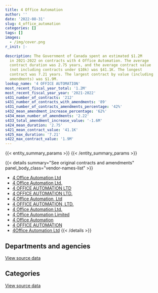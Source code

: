 ```yaml
---
title: 4 Office Automation
author: ''
date: '2022-08-31'
slug: 4_office_automation
categories: []
tags: []
images:
  - /img/cover.png
r_init: |-
  
description: The Government of Canada spent an estimated $1.2M
  in 2021-2022 on contracts with 4 Office Automation. The average
  contract duration was 2.75 years, and the average contract value
  (not including contracts under $10k) was $41.1K. The longest
  contract was 7.21 years. The largest contract by value (including
  amendments) was $1.9M.
lookup_name: '4 OFFICE AUTOMATION'
most_recent_fiscal_year_total: '1.2M'
most_recent_fiscal_year_year: '2021-2022'
s431_number_of_contracts: '212'
s431_number_of_contracts_with_amendments: '89'
s431_number_of_contracts_amendments_percentage: '42%'
s432_mean_amendment_increase_percentage: '62%'
s434_mean_number_of_amendments: '2.22'
s433_total_amendment_increase_value: '-1.6M'
s424_mean_duration: '2.75'
s421_mean_contract_value: '41.1K'
s425_max_duration: '7.21'
s422_max_contract_value: '1.9M'
---
```


<script src="/rmarkdown-libs/htmlwidgets/htmlwidgets.js"></script>
<link href="/rmarkdown-libs/datatables-css/datatables-crosstalk.css" rel="stylesheet" />
<script src="/rmarkdown-libs/datatables-binding/datatables.js"></script>
<script src="/rmarkdown-libs/jquery/jquery-3.6.0.min.js"></script>
<link href="/rmarkdown-libs/dt-core-bootstrap/css/dataTables.bootstrap.min.css" rel="stylesheet" />
<link href="/rmarkdown-libs/dt-core-bootstrap/css/dataTables.bootstrap.extra.css" rel="stylesheet" />
<script src="/rmarkdown-libs/dt-core-bootstrap/js/jquery.dataTables.min.js"></script>
<script src="/rmarkdown-libs/dt-core-bootstrap/js/dataTables.bootstrap.min.js"></script>
<link href="/rmarkdown-libs/crosstalk/css/crosstalk.min.css" rel="stylesheet" />
<script src="/rmarkdown-libs/crosstalk/js/crosstalk.min.js"></script>
<script src="/rmarkdown-libs/htmlwidgets/htmlwidgets.js"></script>
<link href="/rmarkdown-libs/datatables-css/datatables-crosstalk.css" rel="stylesheet" />
<script src="/rmarkdown-libs/datatables-binding/datatables.js"></script>
<script src="/rmarkdown-libs/jquery/jquery-3.6.0.min.js"></script>
<link href="/rmarkdown-libs/dt-core-bootstrap/css/dataTables.bootstrap.min.css" rel="stylesheet" />
<link href="/rmarkdown-libs/dt-core-bootstrap/css/dataTables.bootstrap.extra.css" rel="stylesheet" />
<script src="/rmarkdown-libs/dt-core-bootstrap/js/jquery.dataTables.min.js"></script>
<script src="/rmarkdown-libs/dt-core-bootstrap/js/dataTables.bootstrap.min.js"></script>
<link href="/rmarkdown-libs/crosstalk/css/crosstalk.min.css" rel="stylesheet" />
<script src="/rmarkdown-libs/crosstalk/js/crosstalk.min.js"></script>

{{< entity_summary_params >}}
{{< /entity_summary_params >}}

{{< details summary="See original contracts and amendments" panel_body_class="vendor-names-list" >}}
- [4 Office Automation Ltd](https://search.open.canada.ca/en/ct/?sort=contract_value_f%20desc&page=1&search_text=%224%20Office%20Automation%20Ltd%22)
- [4 Office Automation Ltd.](https://search.open.canada.ca/en/ct/?sort=contract_value_f%20desc&page=1&search_text=%224%20Office%20Automation%20Ltd.%22)
- [4 OFFICE AUTOMATION LTD](https://search.open.canada.ca/en/ct/?sort=contract_value_f%20desc&page=1&search_text=%224%20OFFICE%20AUTOMATION%20LTD%22)
- [4 OFFICE AUTOMATION LTD.](https://search.open.canada.ca/en/ct/?sort=contract_value_f%20desc&page=1&search_text=%224%20OFFICE%20AUTOMATION%20LTD.%22)
- [4 Office Automation, Ltd](https://search.open.canada.ca/en/ct/?sort=contract_value_f%20desc&page=1&search_text=%224%20Office%20Automation%2c%20Ltd%22)
- [4 OFFICE AUTOMATION, LTD.](https://search.open.canada.ca/en/ct/?sort=contract_value_f%20desc&page=1&search_text=%224%20OFFICE%20AUTOMATION%2c%20LTD.%22)
- [4 Office Automation Ltd.](https://search.open.canada.ca/en/ct/?sort=contract_value_f%20desc&page=1&search_text=%224%20Office%20%20Automation%20Ltd.%22)
- [4 Office Automation Limited](https://search.open.canada.ca/en/ct/?sort=contract_value_f%20desc&page=1&search_text=%224%20Office%20Automation%20Limited%22)
- [4 Office Automation](https://search.open.canada.ca/en/ct/?sort=contract_value_f%20desc&page=1&search_text=%224%20Office%20Automation%22)
- [4 OFFICE AUTOMATION](https://search.open.canada.ca/en/ct/?sort=contract_value_f%20desc&page=1&search_text=%224%20OFFICE%20AUTOMATION%22)
- [4Office Automation Ltd](https://search.open.canada.ca/en/ct/?sort=contract_value_f%20desc&page=1&search_text=%224Office%20Automation%20Ltd%22)
{{< /details >}}

## Departments and agencies

<div id="htmlwidget-1" style="width:100%;height:auto;" class="datatables html-widget"></div>
<script type="application/json" data-for="htmlwidget-1">{"x":{"style":"bootstrap","filter":"none","vertical":false,"data":[["<a href=\"/departments/aandc-aadnc/\">Crown-Indigenous Relations and Northern Affairs Canada<\/a>","<a href=\"/departments/cbsa-asfc/\">Canada Border Services Agency<\/a>","<a href=\"/departments/cihr-irsc/\">Canadian Institutes of Health Research<\/a>","<a href=\"/departments/cra-arc/\">Canada Revenue Agency<\/a>","<a href=\"/departments/dnd-mdn/\">National Defence<\/a>","<a href=\"/departments/fin/\">Department of Finance Canada<\/a>","<a href=\"/departments/hc-sc/\">Health Canada<\/a>","<a href=\"/departments/irb-cisr/\">Immigration and Refugee Board of Canada<\/a>","<a href=\"/departments/isc-sac/\">Indigenous Services Canada<\/a>","<a href=\"/departments/jus/\">Department of Justice Canada<\/a>","<a href=\"/departments/nrcan-rncan/\">Natural Resources Canada<\/a>","<a href=\"/departments/rcmp-grc/\">Royal Canadian Mounted Police<\/a>"],[31632.53,24551.75,null,71374.05,307964.37,null,8415.18,8845.38,3652.15,405758.47,15782.71,63345.08],[31719.2,20052.64,9005.8,7203.66,438540.74,236156.71,12161.46,29780.01,11046.99,304739.58,null,97830.41],[null,11594.91,54785.28,6276.48,405632.17,277193.59,12128.23,31817.1,11016.81,385281.57,null,100803.66],[null,7437.08,54785.28,39720.31,395410.91,252773.31,9612.84,26530.87,11016.81,300056.56,null,83811.16]],"container":"<table class=\"table table-striped table-hover row-border order-column display\">\n  <thead>\n    <tr>\n      <th>Department<\/th>\n      <th>2018-2019<\/th>\n      <th>2019-2020<\/th>\n      <th>2020-2021<\/th>\n      <th>2021-2022<\/th>\n    <\/tr>\n  <\/thead>\n<\/table>","options":{"order":[[4,"desc"]],"pageLength":10,"autoWidth":true,"columnDefs":[{"targets":1,"render":"function(data, type, row, meta) {\n    return type !== 'display' ? data : DTWidget.formatCurrency(data, \"$\", 2, 3, \",\", \".\", true, null);\n  }"},{"targets":2,"render":"function(data, type, row, meta) {\n    return type !== 'display' ? data : DTWidget.formatCurrency(data, \"$\", 2, 3, \",\", \".\", true, null);\n  }"},{"targets":3,"render":"function(data, type, row, meta) {\n    return type !== 'display' ? data : DTWidget.formatCurrency(data, \"$\", 2, 3, \",\", \".\", true, null);\n  }"},{"targets":4,"render":"function(data, type, row, meta) {\n    return type !== 'display' ? data : DTWidget.formatCurrency(data, \"$\", 2, 3, \",\", \".\", true, null);\n  }"},{"width":"16%","targets":[1,2,3,4]},{"className":"dt-right","targets":[1,2,3,4]}],"orderClasses":false}},"evals":["options.columnDefs.0.render","options.columnDefs.1.render","options.columnDefs.2.render","options.columnDefs.3.render"],"jsHooks":[]}</script>
<p class="text-right">
<a href="https://github.com/GoC-Spending/contracts-data/tree/main/data/out/vendors/4_office_automation/summary_by_fiscal_year_by_department.csv" class="source-data-link btn btn-link">View source data</a>
</p>

## Categories

<div id="htmlwidget-2" style="width:100%;height:auto;" class="datatables html-widget"></div>
<script type="application/json" data-for="htmlwidget-2">{"x":{"style":"bootstrap","filter":"none","vertical":false,"data":[["<a href=\"/categories/office_management/\">Office management<\/a>","<a href=\"/categories/information_technology/\">Information technology<\/a>"],[653883.16,287438.51],[1039124.6,159112.6],[1030731.11,265798.69],[965800.06,215355.07]],"container":"<table class=\"table table-striped table-hover row-border order-column display\">\n  <thead>\n    <tr>\n      <th>Category<\/th>\n      <th>2018-2019<\/th>\n      <th>2019-2020<\/th>\n      <th>2020-2021<\/th>\n      <th>2021-2022<\/th>\n    <\/tr>\n  <\/thead>\n<\/table>","options":{"order":[[4,"desc"]],"dom":"t","pageLength":30,"autoWidth":true,"columnDefs":[{"targets":1,"render":"function(data, type, row, meta) {\n    return type !== 'display' ? data : DTWidget.formatCurrency(data, \"$\", 2, 3, \",\", \".\", true, null);\n  }"},{"targets":2,"render":"function(data, type, row, meta) {\n    return type !== 'display' ? data : DTWidget.formatCurrency(data, \"$\", 2, 3, \",\", \".\", true, null);\n  }"},{"targets":3,"render":"function(data, type, row, meta) {\n    return type !== 'display' ? data : DTWidget.formatCurrency(data, \"$\", 2, 3, \",\", \".\", true, null);\n  }"},{"targets":4,"render":"function(data, type, row, meta) {\n    return type !== 'display' ? data : DTWidget.formatCurrency(data, \"$\", 2, 3, \",\", \".\", true, null);\n  }"},{"width":"16%","targets":[1,2,3,4]},{"className":"dt-right","targets":[1,2,3,4]}],"orderClasses":false,"lengthMenu":[10,25,30,50,100]}},"evals":["options.columnDefs.0.render","options.columnDefs.1.render","options.columnDefs.2.render","options.columnDefs.3.render"],"jsHooks":[]}</script>
<p class="text-right">
<a href="https://github.com/GoC-Spending/contracts-data/tree/main/data/out/vendors/4_office_automation/summary_by_fiscal_year_by_category.csv" class="source-data-link btn btn-link">View source data</a>
</p>
